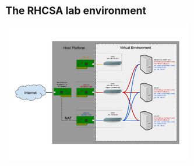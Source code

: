 # The RHCSA lab environment
![Diagram of RHCSA lab environment virtual networks](RHCSA_Lab_Environment.png "RHCSA Lab Environment Virtual Networks")
